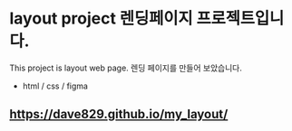 # layout project 렌딩페이지 프로젝트입니다.

This project is layout web page. 렌딩 페이지를 만들어 보았습니다.

- html / css / figma

## https://dave829.github.io/my_layout/
